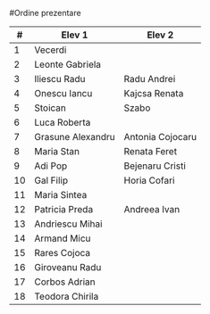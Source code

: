 #Ordine prezentare

|#|Elev 1|Elev 2|
|-|-|-|
|1|Vecerdi||
|2|Leonte Gabriela||
|3|Iliescu Radu|Radu Andrei|
|4|Onescu Iancu|Kajcsa Renata|
|5|Stoican|Szabo|
|6|Luca Roberta||
|7|Grasune Alexandru|Antonia Cojocaru|
|8|Maria Stan|Renata Feret|
|9|Adi Pop| Bejenaru Cristi| 
|10|Gal Filip|Horia Cofari|
|11|Maria Sintea||
|12|Patricia Preda|Andreea Ivan|
|13|Andriescu Mihai||
|14|Armand Micu||
|15|Rares Cojoca||
|16|Giroveanu Radu||
|17|Corbos Adrian||
|18|Teodora Chirila||